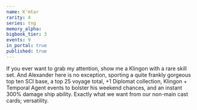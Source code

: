 ```yaml
---
name: K'mtar
rarity: 4
series: tng
memory_alpha:
bigbook_tier: 3
events: 9
in_portal: true
published: true
---
```


If you ever want to grab my attention, show me a Klingon with a rare skill set. And Alexander here is no exception, sporting a quite frankly gorgeous top ten SCI base, a top 25 voyage total, +1 Diplomat collection, Klingon + Temporal Agent events to bolster his weekend chances, and an instant 300% damage ship ability. Exactly what we want from our non-main cast cards; versatility.
